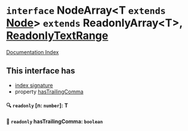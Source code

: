 # `interface` NodeArray\<T `extends` [Node](../interface.Node/README.md)> `extends` ReadonlyArray\<T>, [ReadonlyTextRange](../interface.ReadonlyTextRange/README.md)

[Documentation Index](../README.md)

## This interface has

- [index signature](#-readonly-n-number-t)
- property [hasTrailingComma](#-readonly-hastrailingcomma-boolean)


#### 🔍 `readonly` [n: `number`]: T



#### 📄 `readonly` hasTrailingComma: `boolean`



